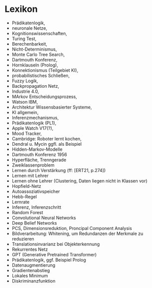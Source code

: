 # Lexikon
- Prädikatenlogik,
- neuronale Netze,
- Kognitionswissenschaften,
- Turing Test,
- Berechenbarkeit,
- Nicht-Determinismus,
- Monte Carlo Tree Search,
- Dartmouth Konferenz,
- Hornklauseln (Prolog),
- Konnektionismus (Teilgebiet KI),
- probabilistisches Schließen,
- Fuzzy Logik,
- Backpropagation Netz,
- Industrie 4.0,
- MArkov Entscheidungsprozess,
- Watson IBM,
- Architektur Wissensbasierter Systeme,
- KI allgemein,
- Inferenzmechanismus,
- Prädikatenlogik (PL1),
- Apple Watch V17(?),
- Mood Tracker,
- Cambridge: Roboter lernt kochen,
- Dendral u. Mycin ggfl. als Beispiel
- Hidden-Markov-Modelle
- Dartmouth Konferenz 1956
- Hyperfläche, Trenngerade
- Zweiklassenproblem
- Lernen durch Verstärkung (ff: [ERT21, p.274])
- Lernen mit Lehrer
- Lernen ohne Lehrer (Clustering, Daten liegen nicht in Klassen vor)
- Hopfield-Netz
- Autoassoziativspeicher
- Hebb-Regel
- Lernrate
- Inferenz, Inferenzschritt
- Random Forest
- Convolutional Neural Networks
- Deep Belief Networks
- PCS, Dimensionsreduktion, Proncipal Component Analysis
- Bildverarbeitung: Whitening, um Redundanzen der Merkmale zu reduzieren
- Translationsinvarianz bei Objekterkennung
- Rekurrentes Netz
- GPT (Generative Pretrained Transformer)
- Prädikatenlogik, ggf. Beispiel Prolog
- Datenaugmentierung
- Gradientenabstieg
- Lokales Minimum
- Diskriminanzfunktion